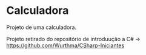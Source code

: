 # Calculadora
Projeto de uma calculadora.

Projeto retirado do repositório de introduução a C# -> https://github.com/Wurthma/CSharp-Iniciantes
